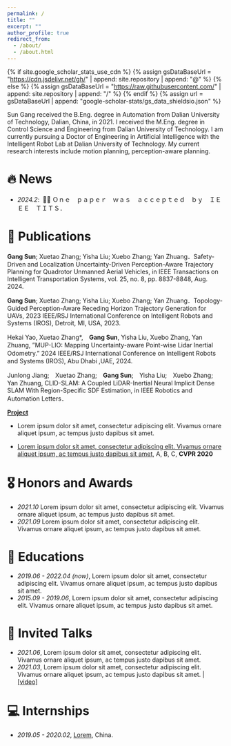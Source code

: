 ```yaml
---
permalink: /
title: ""
excerpt: ""
author_profile: true
redirect_from: 
  - /about/
  - /about.html
---
```


{% if site.google_scholar_stats_use_cdn %}
{% assign gsDataBaseUrl = "https://cdn.jsdelivr.net/gh/" | append: site.repository | append: "@" %}
{% else %}
{% assign gsDataBaseUrl = "https://raw.githubusercontent.com/" | append: site.repository | append: "/" %}
{% endif %}
{% assign url = gsDataBaseUrl | append: "google-scholar-stats/gs_data_shieldsio.json" %}

<span class='anchor' id='about-me'></span>

Sun Gang received the B.Eng. degree in Automation from Dalian University of Technology, Dalian, China, in 2021. I received the M.Eng. degree in Control Science and Engineering from Dalian University of Technology. I am currently pursuing a Doctor of Engineering in Artificial Intelligence with the Intelligent Robot Lab at Dalian University of Technology. My current research interests include motion planning, perception-aware planning.



# 🔥 News
- *2024.2*: &nbsp;🎉🎉 Ｏｎｅ　ｐａｐｅｒ　ｗａｓ　ａｃｃｅｐｔｅｄ　ｂｙ　ＩＥＥＥ　ＴＩＴＳ． 

# 📝 Publications 
  
**Gang Sun**; Xuetao Zhang; Yisha Liu; Xuebo Zhang; Yan Zhuang．Safety-Driven and Localization Uncertainty-Driven Perception-Aware Trajectory Planning for Quadrotor Unmanned Aerial Vehicles, in IEEE Transactions on Intelligent Transportation Systems, vol. 25, no. 8, pp. 8837-8848, Aug. 2024.



**Gang Sun**; Xuetao Zhang; Yisha Liu; Xuebo Zhang; Yan Zhuang．Topology-Guided Perception-Aware Receding Horizon Trajectory Generation for UAVs, 2023 IEEE/RSJ International Conference on Intelligent Robots and Systems (IROS), Detroit, MI, USA, 2023.

Hekai Yao, Xuetao Zhang*,　**Gang Sun**, Yisha Liu, Xuebo Zhang, Yan Zhuang, ”MUP-LIO: Mapping Uncertainty-aware Point-wise Lidar Inertial Odometry.” 2024 IEEE/RSJ International Conference on Intelligent Robots　and Systems (IROS), Abu Dhabi ,UAE, 2024.

Junlong Jiang;　Xuetao Zhang;　**Gang Sun**;　Yisha Liu;　Xuebo Zhang;　Yan Zhuang, CLID-SLAM: A Coupled LiDAR-Inertial Neural Implicit Dense SLAM With Region-Specific SDF Estimation, in IEEE Robotics and Automation Letters．


[**Project**](https://scholar.google.com/citations?view_op=view_citation&hl=zh-CN&user=DhtAFkwAAAAJ&citation_for_view=DhtAFkwAAAAJ:ALROH1vI_8AC) <strong><span class='show_paper_citations' data='DhtAFkwAAAAJ:ALROH1vI_8AC'></span></strong>
- Lorem ipsum dolor sit amet, consectetur adipiscing elit. Vivamus ornare aliquet ipsum, ac tempus justo dapibus sit amet. 
</div>
</div>

- [Lorem ipsum dolor sit amet, consectetur adipiscing elit. Vivamus ornare aliquet ipsum, ac tempus justo dapibus sit amet](https://github.com), A, B, C, **CVPR 2020**

# 🎖 Honors and Awards
- *2021.10* Lorem ipsum dolor sit amet, consectetur adipiscing elit. Vivamus ornare aliquet ipsum, ac tempus justo dapibus sit amet. 
- *2021.09* Lorem ipsum dolor sit amet, consectetur adipiscing elit. Vivamus ornare aliquet ipsum, ac tempus justo dapibus sit amet. 

# 📖 Educations
- *2019.06 - 2022.04 (now)*, Lorem ipsum dolor sit amet, consectetur adipiscing elit. Vivamus ornare aliquet ipsum, ac tempus justo dapibus sit amet. 
- *2015.09 - 2019.06*, Lorem ipsum dolor sit amet, consectetur adipiscing elit. Vivamus ornare aliquet ipsum, ac tempus justo dapibus sit amet. 

# 💬 Invited Talks
- *2021.06*, Lorem ipsum dolor sit amet, consectetur adipiscing elit. Vivamus ornare aliquet ipsum, ac tempus justo dapibus sit amet. 
- *2021.03*, Lorem ipsum dolor sit amet, consectetur adipiscing elit. Vivamus ornare aliquet ipsum, ac tempus justo dapibus sit amet.  \| [\[video\]](https://github.com/)

# 💻 Internships
- *2019.05 - 2020.02*, [Lorem](https://github.com/), China.
